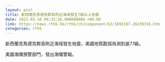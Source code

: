 ```yaml
---
layout: post
title: 新西蘭克馬德克群島附近海域發生7級以上地震
date: 2023-03-16 09:33:56.000000000 +08:00
link: https://news.rthk.hk/rthk/ch/component/k2/1692167-20230316.htm
categories: rthk
---
```


新西蘭克馬德克群島附近海域發生地震，美國地質勘探局測到是7.1級。

美國海嘯預警部門，發出海嘯警報。

